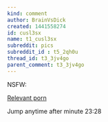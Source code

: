 ```yaml
---
kind: comment
author: BrainVsDick
created: 1441558274
id: cusl3sx
name: t1_cusl3sx
subreddit: pics
subreddit_id : t5_2qh0u
thread_id: t3_3jv4go
parent_comment: t3_3jv4go
---
```


NSFW: 

[Relevant porn](http://www.xvideos.com/video7182295/mia_malkova_shows_what_she_s_got_-_adultgxxx.blogspot.com)

Jump anytime after minute 23:28

